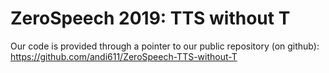 # ZeroSpeech 2019: TTS without T
Our code is provided through a pointer to our public repository (on github):
https://github.com/andi611/ZeroSpeech-TTS-without-T